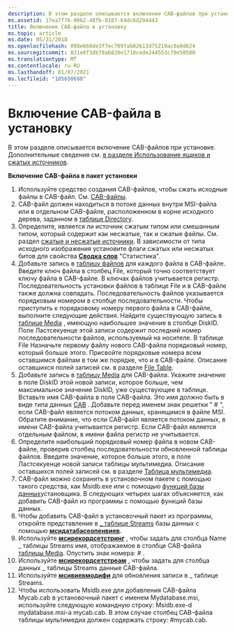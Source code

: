 ```yaml
---
description: В этом разделе описывается включение CAB-файлов при установке. Дополнительные сведения см. в разделе Использование ящиков и сжатых источников.
ms.assetid: 17ea7f76-90b2-48fb-8187-64dc6d294443
title: Включение CAB-файла в установку
ms.topic: article
ms.date: 05/31/2018
ms.openlocfilehash: 098e660de3f7ec7097ab02613d75219ac0a0d624
ms.sourcegitcommit: 831e8f3db78ab820e1710cede244553c70e50500
ms.translationtype: MT
ms.contentlocale: ru-RU
ms.lasthandoff: 01/07/2021
ms.locfileid: "105650698"
---
```

# <a name="including-a-cabinet-file-in-an-installation"></a>Включение CAB-файла в установку

В этом разделе описывается включение CAB-файлов при установке. Дополнительные сведения см. [в разделе Использование ящиков и сжатых источников](using-cabinets-and-compressed-sources.md).

**Включение CAB-файла в пакет установки**

1.  Используйте средство создания CAB-файлов, чтобы сжать исходные файлы в CAB-файл. См. [CAB-файлы](cabinet-files.md).
2.  CAB-файл должен находиться в потоке данных внутри MSI-файла или в отдельном CAB-файле, расположенном в корне исходного дерева, заданном в [таблице Directory](directory-table.md).
3.  Определите, является ли источник сжатым типом или смешанным типом, который содержит как несжатые, так и сжатые файлы. См. раздел [сжатые и несжатые источники](compressed-and-uncompressed-sources.md). В зависимости от типа исходного изображения установите флаги сжатых или несжатых битов для свойства [**Сводка слов**](word-count-summary.md) "Статистика".
4.  Добавьте запись в [таблицу файлов](file-table.md) для каждого файла в CAB-файле. Введите ключ файла в столбец File, который точно соответствует ключу файла в CAB-файле. В ключах файлов учитывается регистр. Последовательность установки файлов в таблице File и в CAB-файле также должна совпадать. Последовательность файлов указывается порядковым номером в столбце последовательности. Чтобы приступить к порядковому номеру первого файла в CAB-файле, выполните следующие действия. Найдите существующую запись в [таблице Media](media-table.md) , имеющую наибольшее значение в столбце DiskID. Поле Ластсекуенце этой записи содержит последний номер последовательности файлов, используемый на носителе. В таблице File Назначьте первому файлу нового CAB-файла порядковый номер, который больше этого. Присвойте порядковые номера всем оставшимся файлам в том же порядке, что и в CAB-файле. Описание оставшихся полей записей см. в разделе [File Table](file-table.md).
5.  Добавьте запись в [таблицу Media](media-table.md) для CAB-файла. Укажите значение в поле DiskID этой новой записи, которое больше, чем максимальное значение DiskID, уже существующее в таблице. Вставьте имя CAB-файла в поле CAB-файла. Это имя должно быть в виде типа данных [CAB](cabinet.md) . Добавьте перед именем знак решетки " \# ", если CAB-файл является потоком данных, хранящимся в файле MSI. Обратите внимание, что если CAB-файл является потоком данных, в имени CAB-файла учитывается регистр. Если CAB-файл является отдельным файлом, в имени файла регистр не учитывается.
6.  Определите наибольший порядковый номер файла в новом CAB-файле, проверив столбец последовательности обновленной таблицы файлов. Введите значение, которое больше этого, в поле Ластсекуенце новой записи таблицы мультимедиа. Описание оставшихся полей записей см. в разделе [Таблица мультимедиа](media-table.md).
7.  CAB-файл можно сохранить в установочном пакете с помощью такого средства, как Msidb.exe или с помощью [функций базы данных](database-functions.md)установщика. В следующих четырех шагах объясняется, как добавить CAB-файл из программы с помощью функций базы данных.
8.  Чтобы добавить CAB-файл в установочный пакет из программы, откройте представление в [ \_ таблице Streams](-streams-table.md) базы данных с помощью [**мсидатабасеопенвиев**](/windows/desktop/api/Msiquery/nf-msiquery-msidatabaseopenviewa).
9.  Используйте [**мсирекордсетстринг**](/windows/desktop/api/Msiquery/nf-msiquery-msirecordsetstringa) , чтобы задать для столбца Name \_ таблицы Streams имя, отображаемое в столбце CAB-файла [таблицы Media](media-table.md). Опустить знак номера: \# .
10. Используйте [**мсирекордсетстреам**](/windows/desktop/api/Msiquery/nf-msiquery-msirecordsetstreama) , чтобы задать для столбца данных \_ таблицы Streams данные CAB-файла.
11. Используйте [**мсивиевмодифи**](/windows/desktop/api/Msiquery/nf-msiquery-msiviewmodify) для обновления записи в \_ таблице Streams.
12. Чтобы использовать Msidb.exe для добавления CAB-файла Mycab.cab в установочный пакет с именем Mydatabase.msi, используйте следующую командную строку: Msidb.exe-d mydatabase.msi-a mycab.cab. В этом случае столбец CAB-файла таблицы мультимедиа должен содержать строку: \#mycab.cab.

 

 



